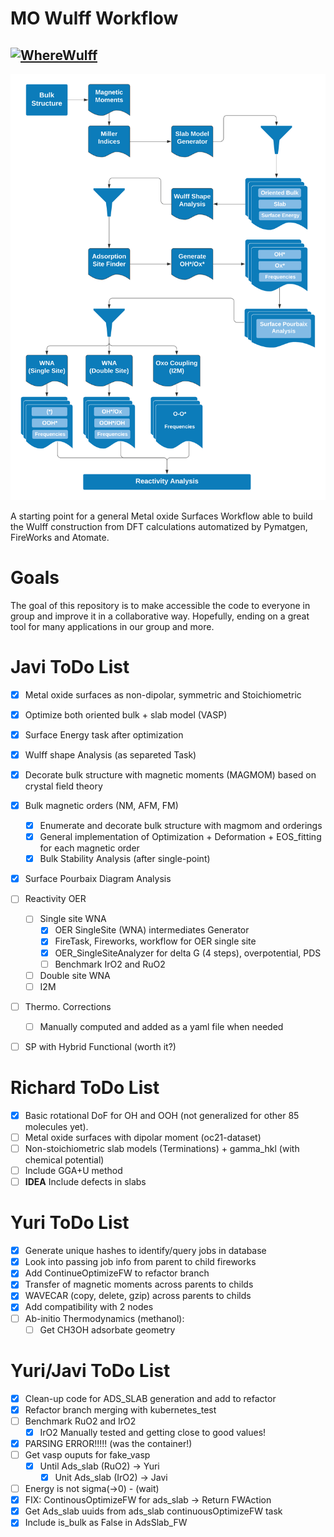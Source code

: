 # MO Wulff Workflow
[![WhereWulff](https://github.com/ulissigroup/mo-wulff-workflow/actions/workflows/WhereWulff-test.yml/badge.svg)](https://github.com/ulissigroup/mo-wulff-workflow/actions/workflows/WhereWulff-test.yml)
---

![workflow](img/MO_Workflow.png)

A starting point for a general Metal oxide Surfaces Workflow able to build the Wulff construction from DFT calculations automatized by Pymatgen, FireWorks and Atomate.

# Goals

The goal of this repository is to make accessible the code to everyone in group and
improve it in a collaborative way. Hopefully, ending on a great tool for many applications
in our group and more.

# Javi ToDo List

- [x] Metal oxide surfaces as non-dipolar, symmetric and Stoichiometric
- [x] Optimize both oriented bulk + slab model (VASP)
- [x] Surface Energy task after optimization
- [x] Wulff shape Analysis (as separeted Task)
- [x] Decorate bulk structure with magnetic moments (MAGMOM) based on crystal field theory
- [x] Bulk magnetic orders (NM, AFM, FM)
	- [x] Enumerate and decorate bulk structure with magmom and orderings
	- [x] General implementation of Optimization + Deformation + EOS_fitting for each magnetic order
	- [x] Bulk Stability Analysis (after single-point)
- [x] Surface Pourbaix Diagram Analysis
- [ ] Reactivity OER
	- [ ] Single site WNA
		- [x] OER SingleSite (WNA) intermediates Generator
		- [x] FireTask, Fireworks, workflow for OER single site
        - [x] OER_SingleSiteAnalyzer for delta G (4 steps), overpotential, PDS
        - [ ] Benchmark IrO2 and RuO2
	- [ ] Double site WNA
	- [ ] I2M
- [ ] Thermo. Corrections
	- [ ] Manually computed and added as a yaml file when needed
- [ ] SP with Hybrid Functional (worth it?)


# Richard ToDo List

- [x] Basic rotational DoF for OH and OOH (not generalized for other 85 molecules yet).
- [ ] Metal oxide surfaces with dipolar moment (oc21-dataset)
- [ ] Non-stoichiometric slab models (Terminations) + gamma_hkl (with chemical potential)
- [ ] Include GGA+U method
- [ ] **IDEA** Include defects in slabs

# Yuri ToDo List

- [x] Generate unique hashes to identify/query jobs in database
- [x] Look into passing job info from parent to child fireworks
- [x] Add ContinueOptimizeFW to refactor branch
- [x] Transfer of magnetic moments across parents to childs
- [x] WAVECAR (copy, delete, gzip) across parents to childs
- [x] Add compatibility with 2 nodes
- [ ] Ab-initio Thermodynamics (methanol):
	- [ ] Get CH3OH adsorbate geometry

# Yuri/Javi ToDo List

- [x] Clean-up code for ADS_SLAB generation and add to refactor
- [x] Refactor branch merging with kubernetes_test
- [ ] Benchmark RuO2 and IrO2
	- [x] IrO2 Manually tested and getting close to good values!
- [x] PARSING ERROR!!!!! (was the container!)
- [ ] Get vasp ouputs for fake_vasp
	- [x] Until Ads_slab (RuO2) -> Yuri
        - [x] Unit Ads_slab (IrO2) -> Javi
- [ ] Energy is not sigma(->0) - (wait)
- [x] FIX: ContinousOptimizeFW for ads_slab -> Return FWAction
- [x] Get Ads_slab uuids from ads_slab continuousOptimizeFW task
- [x] Include is_bulk as False in AdsSlab_FW
